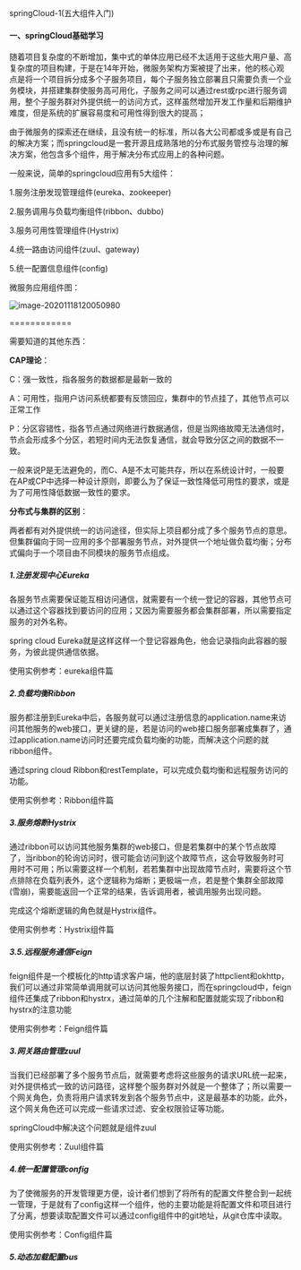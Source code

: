 springCloud-1(五大组件入门)

#### 一、springCloud基础学习

随着项目复杂度的不断增加，集中式的单体应用已经不太适用于这些大用户量、高复杂度的项目构建，于是在14年开始，微服务架构方案被提了出来，他的核心观点是将一个项目拆分成多个子服务项目，每个子服务独立部署且只需要负责一个业务模块，并搭建集群使服务高可用化，子服务之间可以通过rest或rpc进行服务调用，整个子服务群对外提供统一的访问方式，这样虽然增加开发工作量和后期维护难度，但是系统的扩展容易度和可用性得到很大的提高；

由于微服务的探索还在继续，且没有统一的标准，所以各大公司都或多或是有自己的解决方案；而springcloud是一套开源且成熟落地的分布式服务管控与治理的解决方案，他包含多个组件，用于解决分布式应用上的各种问题。

一般来说，简单的springcloud应用有5大组件：

1.服务注册发现管理组件(eureka、zookeeper)

2.服务调用与负载均衡组件(ribbon、dubbo)

3.服务可用性管理组件(Hystrix)

4.统一路由访问组件(zuul、gateway)

5.统一配置信息组件(config)

微服务应用组件图：

![image-20201118120050980](https://alex-img-1253982387.cos.ap-nanjing.myqcloud.com/Typora/20201118120059.png)

============

需要知道的其他东西：

**CAP理论**：

C：强一致性，指各服务的数据都是最新一致的

A：可用性，指用户访问系统都要有反馈回应，集群中的节点挂了，其他节点可以正常工作

P：分区容错性，指各节点通过网络进行数据通信，但是当网络故障无法通信时，节点会形成多个分区，若短时间内无法恢复通信，就会导致分区之间的数据不一致。

一般来说P是无法避免的，而C、A是不太可能共存，所以在系统设计时，一般要在AP或CP中选择一种设计原则，即要么为了保证一致性降低可用性的要求，或是为了可用性降低数据一致性的要求。

**分布式与集群的区别**：

两者都有对外提供统一的访问途径，但实际上项目都分成了多个服务节点的意思。但集群偏向于同一应用的多个部署服务节点，对外提供一个地址做负载均衡；分布式偏向于一个项目由不同模块的服务节点组成。

##### 1.注册发现中心Eureka

各服务节点需要保证能互相访问通信，就需要有一个统一登记的容器，其他节点可以通过这个容器找到要访问的应用；又因为需要服务都会集群部署，所以需要指定服务的对外名称。

spring cloud Eureka就是这样这样一个登记容器角色，他会记录指向此容器的服务，为彼此提供通信依据。

使用实例参考：eureka组件篇

##### 2.负载均衡Ribbon

服务都注册到Eureka中后，各服务就可以通过注册信息的application.name来访问其他服务的web接口，更关键的是，若是访问的web接口服务部署成集群了，通过application.name访问时还要完成负载均衡的功能，而解决这个问题的就ribbon组件。

通过spring cloud Ribbon和restTemplate，可以完成负载均衡和远程服务访问的功能。

使用实例参考：Ribbon组件篇

##### 3.服务熔断Hystrix

通过ribbon可以访问其他服务集群的web接口，但是若集群中的某个节点故障了，当ribbon的轮询访问时，很可能会访问到这个故障节点，这会导致服务时可用时不可用；所以需要这样一个机制，若若集群中出现故障节点时，需要将这个节点排除在负载列表外，这个逻辑称为熔断；更极端一点，若是整个集群全部故障(雪崩)，需要能返回一个正常的结果，告诉调用者，被调用服务出现问题。

完成这个熔断逻辑的角色就是Hystrix组件。

使用实例参考：Hystrix组件篇

##### 3.5.远程服务通信Feign

feign组件是一个模板化的http请求客户端，他的底层封装了httpclient和okhttp，我们可以通过非常简单调用就可以访问其他服务接口，而在springcloud中，feign组件还集成了ribbon和hystrx，通过简单的几个注解和配置就能实现了ribbon和hystrx的注意功能

使用实例参考：Feign组件篇

##### 3.网关路由管理zuul

当我们已经部署了多个服务节点后，就需要考虑将这些服务的请求URL统一起来，对外提供格式一致的访问路径，这样整个服务群对外就是一个整体了；所以需要一个网关角色，负责将用户请求转发到各个服务节点中，这是最基本的功能，此外，这个网关角色还可以完成一些请求过滤、安全权限验证等功能。

springCloud中解决这个问题就是组件zuul

使用实例参考：Zuul组件篇

##### 4.统一配置管理config

为了使微服务的开发管理更方便，设计者们想到了将所有的配置文件整合到一起统一管理，于是就有了config这样一个组件，他的主要功能是将配置文件和项目进行了分离，想要读取配置文件可以通过config组件中的git地址，从git仓库中读取。

使用实例参考：Config组件篇





##### 5.动态加载配置bus

